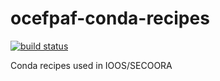 # ocefpaf-conda-recipes

[![build status](http://img.shields.io/travis/pyoceans/conda-recipes-pyoceans/master.svg?style=flat)](https://travis-ci.org/pyoceans/conda-recipes-pyoceans)

Conda recipes used in IOOS/SECOORA
